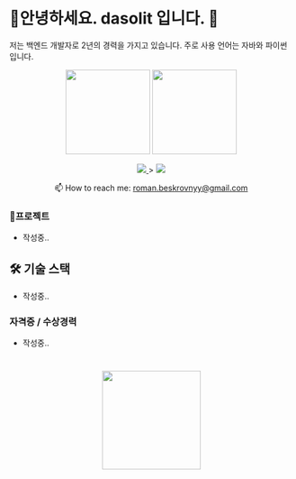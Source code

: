 # 안녕하세요. dasolit 입니다. 👋
저는 백엔드 개발자로 2년의 경력을 가지고 있습니다. 주로 사용 언어는 자바와 파이썬입니다.

<p align='center'>
   <a href="https://github-readme-stats.vercel.app/api?username=dasolit&show_icons=true&count_private=true"><img
           height=150
           src="https://github-readme-stats.vercel.app/api?username=dasolit&show_icons=true&count_private=true"/></a>
   <a href="https://github.com/dasolit/github-readme-stats"><img height=150
                                                                  src="https://github-readme-stats.vercel.app/api/top-langs/?username=dasolit&layout=compact"/></a>
</p>

<p align='center'>
   <a href="https://www.linkedin.com/in/dasolit/">
       <img src="https://img.shields.io/badge/linkedin-%230077B5.svg?&style=for-the-badge&logo=linkedin&logoColor=white"/>
   </a>>
   <a href="https://t.me/joinchat/SpqRPBFo_sM6qm05">
       <img src="https://img.shields.io/badge/Telegram-2CA5E0?style=for-the-badge&logo=telegram&logoColor=white"/>
   </a>
<p align='center'>
   📫 How to reach me: <a href='mailto:roman.beskrovnyy@gmail.com'>roman.beskrovnyy@gmail.com</a>
</p>

### 프로젝트
*   작성중..

  
## 🛠 기술 스택
*   작성중..

### 자격증 / 수상경력
*   작성중..

<div align="center" style="margin: 40px 0">
   <a href="https://github.com/dasolit/github-profile-views-counter">
       <img width="175px" src="https://komarev.com/ghpvc/?username=dasolit&color=DE002D">
   </a>
</div>
